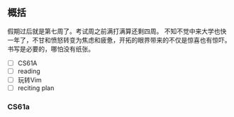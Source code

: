 ## 概括
假期过后就是第七周了。考试周之前满打满算还剩四周。
不知不觉中来大学也快一年了，不甘和愤怒转变为焦虑和疲惫，开拓的眼界带来的不仅是惊喜也有惊吓。
书写是必要的，哪怕没有纸张。
 - [ ] CS61A
 - [ ] reading
 - [ ] 玩转Vim
 - [ ] reciting plan
 ### CS61a 